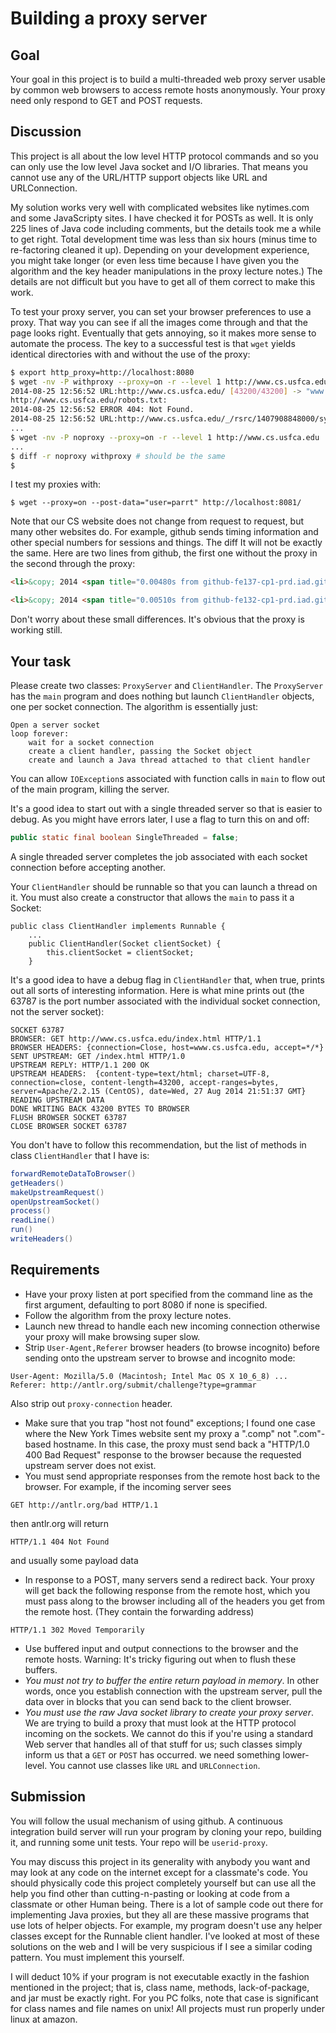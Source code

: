 Building a proxy server
=======

## Goal

Your goal in this project is to build a multi-threaded web proxy server usable by common web browsers to access remote hosts anonymously.  Your proxy need only respond to GET and POST requests.  

## Discussion

This project is all about the low level HTTP protocol commands and so you can only use the low level Java socket and I/O libraries. That means you cannot use any of the URL/HTTP support objects like URL and URLConnection.

My solution works very well with complicated websites like nytimes.com and some JavaScripty sites. I have checked it for POSTs as well. It is only 225 lines of Java code including comments, but the details took me a while to get right. Total development time was less than six hours (minus time to re-factoring cleaned it up). Depending on your development experience, you might take longer (or even less time because I have given you the algorithm and the key header manipulations in the proxy lecture notes.)  The details are not difficult but you have to get all of them correct to make this work.

To test your proxy server, you can set your browser preferences to use a proxy. That way you can see if all the images come through and that the page looks right. Eventually that gets annoying, so it makes more sense to automate the process. The key to a successful test is that ``wget`` yields identical directories with and without the use of the proxy:

```bash
$ export http_proxy=http://localhost:8080
$ wget -nv -P withproxy --proxy=on -r --level 1 http://www.cs.usfca.edu
2014-08-25 12:56:52 URL:http://www.cs.usfca.edu/ [43200/43200] -> "www.cs.usfca.edu/index.html" [1]
http://www.cs.usfca.edu/robots.txt:
2014-08-25 12:56:52 ERROR 404: Not Found.
2014-08-25 12:56:52 URL:http://www.cs.usfca.edu/_/rsrc/1407908848000/system/app/css/overlay.css [4099/4099] -> "www.cs.usfca.edu/_/rsrc/1407908848000/system/app/css/overlay.css" [1]
...
$ wget -nv -P noproxy --proxy=on -r --level 1 http://www.cs.usfca.edu
...
$ diff -r noproxy withproxy # should be the same
$
```

I test my proxies with:

```
$ wget --proxy=on --post-data="user=parrt" http://localhost:8081/
```

Note that our CS website does not change from request to request, but many other websites do. For example, github sends timing information and other special numbers for sessions and things. The diff It will not be exactly the same. Here are two lines from github, the first one without the proxy in the second through the proxy:

```html
<li>&copy; 2014 <span title="0.00480s from github-fe137-cp1-prd.iad.github.net">GitHub</span>, Inc.</li>
```

```html
<li>&copy; 2014 <span title="0.00510s from github-fe132-cp1-prd.iad.github.net">GitHub</span>, Inc.</li>
```
 Don't worry about these small differences. It's obvious that the proxy is working still.

## Your task

Please create two classes: `ProxyServer` and `ClientHandler`. The `ProxyServer` has the `main` program and does nothing but launch `ClientHandler` objects, one per socket connection. The algorithm is essentially just:

```
Open a server socket
loop forever:
    wait for a socket connection
	create a client handler, passing the Socket object
	create and launch a Java thread attached to that client handler
```

You can allow `IOException`s associated with function calls in `main` to flow out of the main program, killing the server.

It's a good idea to start out with a single threaded server so that is easier to debug. As you might have errors later, I use a flag to turn this on and off:

```java
public static final boolean SingleThreaded = false;
```

A single threaded server completes the job associated with each socket connection before accepting another.

Your `ClientHandler` should be runnable so that you can launch a thread on it. You must also create a constructor that allows the `main` to pass it a Socket:

```
public class ClientHandler implements Runnable {
	...
	public ClientHandler(Socket clientSocket) {
		this.clientSocket = clientSocket;
	}
```

It's a good idea to have a debug flag in `ClientHandler` that, when true, prints out all sorts of interesting information. Here is what mine prints out (the 63787 is the port number associated with the individual socket connection, not the server socket):

```
SOCKET 63787
BROWSER: GET http://www.cs.usfca.edu/index.html HTTP/1.1
BROWSER HEADERS: {connection=Close, host=www.cs.usfca.edu, accept=*/*}
SENT UPSTREAM: GET /index.html HTTP/1.0
UPSTREAM REPLY: HTTP/1.1 200 OK
UPSTREAM HEADERS:  {content-type=text/html; charset=UTF-8, connection=close, content-length=43200, accept-ranges=bytes, server=Apache/2.2.15 (CentOS), date=Wed, 27 Aug 2014 21:51:37 GMT}
READING UPSTREAM DATA
DONE WRITING BACK 43200 BYTES TO BROWSER
FLUSH BROWSER SOCKET 63787
CLOSE BROWSER SOCKET 63787
```

You don't have to follow this recommendation, but the list of methods in class `ClientHandler` that I have is:

```java
forwardRemoteDataToBrowser()
getHeaders()
makeUpstreamRequest()
openUpstreamSocket()
process()
readLine()
run()
writeHeaders()
```

## Requirements

* Have your proxy listen at port specified from the command line as the first argument, defaulting to port 8080 if none is specified.
* Follow the algorithm from the proxy lecture notes.
* Launch new thread to handle each new incoming connection otherwise your proxy will make browsing super slow.
* Strip ``User-Agent,Referer`` browser headers (to browse incognito) before sending onto the upstream server to browse and incognito mode:
```
User-Agent: Mozilla/5.0 (Macintosh; Intel Mac OS X 10_6_8) ...
Referer: http://antlr.org/submit/challenge?type=grammar
```
Also strip out `proxy-connection` header.
* Make sure that you trap "host not found" exceptions; I found one case where the New York Times website sent my proxy a ".comp" not ".com"-based hostname.  In this case, the proxy must send back a "HTTP/1.0 400 Bad Request" response to the browser because the requested upstream server does not exist.
* You must send appropriate responses from the remote host back to the browser. For example, if the incoming server sees
```
GET http://antlr.org/bad HTTP/1.1
```
then antlr.org will return
```
HTTP/1.1 404 Not Found
```
and usually some payload data
* In response to a POST, many servers send a redirect back. Your proxy will get back the following response from the remote host, which you must pass along to the browser including all of the headers you get from the remote host. (They contain the forwarding address)
```
HTTP/1.1 302 Moved Temporarily
```
* Use buffered input and output connections to the browser and the remote hosts.  Warning: It's tricky figuring out when to flush these buffers.
* *You must not try to buffer the entire return payload in memory*. In other words, once you establish connection with the upstream server, pull the data over in blocks that you can send back to the client browser.
* *You must use the raw Java socket library to create your proxy server*. We are trying to build a proxy that must look at the HTTP protocol incoming on the sockets. We cannot do this if you're using a standard Web server that handles all of that stuff for us; such classes simply inform us that a ``GET`` or ``POST`` has occurred. we need something lower-level. You cannot use classes like ``URL`` and ``URLConnection``.

## Submission

You will follow the usual mechanism of using github. A continuous integration build server will run your program by cloning your repo, building it, and running some unit tests.  Your repo will be ``userid-proxy``.

You may discuss this project in its generality with anybody you want and may look at any code on the internet except for a classmate's code. You should physically code this project completely yourself but can use all the help you find other than cutting-n-pasting or looking at code from a classmate or other Human being. There is a lot of sample code out there for implementing Java proxies, but they all are these massive programs that use lots of helper objects. For example, my program doesn't use any helper classes except for the Runnable client handler.  I've looked at most of these solutions on the web and I will be very suspicious if I see a similar coding pattern. You must implement this yourself.

I will deduct 10% if your program is not executable exactly in the fashion mentioned in the project; that is, class name, methods, lack-of-package, and jar must be exactly right. For you PC folks, note that case is significant for class names and file names on unix! All projects must run properly under linux at amazon.
